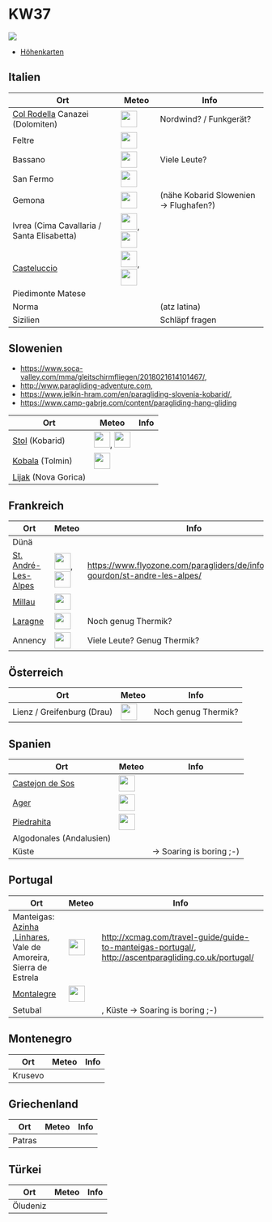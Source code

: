 # KW37
![](https://qph.fs.quoracdn.net/main-qimg-99b226557db5624c9a3236052b7032db)

* [Höhenkarten](http://www1.wetter3.de/animation.html)

## Italien
| Ort | Meteo | Info |
| --- | --- | --- |
| [Col Rodella](http://www.paragliding365.com/index-p-flightarea_details_383.html) Canazei (Dolomiten) | [<img src="https://static.meteoblue.com/website/images/picto/04_day.svg" height="32">](https://www.meteoblue.com/de/wetter/vorhersage/14-tage/canazei_italien_3180883) | Nordwind? / Funkgerät? | 
| Feltre | [<img src="https://static.meteoblue.com/website/images/picto/04_day.svg" height="32">](https://www.meteoblue.com/de/wetter/vorhersage/14-tage/feltre_italien_3177120) | |
| Bassano | [<img src="https://static.meteoblue.com/website/images/picto/04_day.svg" height="32">](https://www.meteoblue.com/de/wetter/vorhersage/14-tage/bassano-del-grappa_italien_3182297) | Viele Leute? |
| San Fermo | [<img src="https://static.meteoblue.com/website/images/picto/04_day.svg" height="32">](https://www.meteoblue.com/de/wetter/vorhersage/14-tage/bergamo_italien_3182164) | |
| Gemona | [<img src="https://static.meteoblue.com/website/images/picto/04_day.svg" height="32">](https://www.meteoblue.com/de/wetter/vorhersage/14-tage/gemona_italien_3176234) | (nähe Kobarid Slowenien -> Flughafen?) |
| Ivrea (Cima Cavallaria / Santa Elisabetta) | [<img src="https://static.meteoblue.com/website/images/picto/04_day.svg" height="32">](https://www.meteoblue.com/de/wetter/vorhersage/14-tage/ivrea_italien_3175384), [<img src="https://static.meteoblue.com/website/images/picto/04_day.svg" height="32">](https://www.ilmeteo.it/meteo/Ivrea)  | |
| [Casteluccio](http://www.paragliding365.com/index-p-flightarea_details_325.html) | [<img src="https://static.meteoblue.com/website/images/picto/04_day.svg" height="32">](https://www.meteoblue.com/de/wetter/vorhersage/14-tage/castelluccio_italien_3179568), [<img src="https://static.meteoblue.com/website/images/picto/04_day.svg" height="32">](https://www.ilmeteo.it/meteo/Castelluccio+Norcia) |  |
| Piedimonte Matese | | |
| Norma | | (atz latina) |
| Sizilien | | Schläpf fragen |

## Slowenien
* https://www.soca-valley.com/mma/gleitschirmfliegen/2018021614101467/, 
* http://www.paragliding-adventure.com, 
* https://www.jelkin-hram.com/en/paragliding-slovenia-kobarid/, 
* https://www.camp-gabrje.com/content/paragliding-hang-gliding 

| Ort | Meteo | Info |
| --- | --- | --- |
| [Stol](http://www.paragliding365.com/index-p-flightarea_details_5141.html) (Kobarid) | [<img src="https://static.meteoblue.com/website/images/picto/04_day.svg" height="32">](https://www.meteoblue.com/de/wetter/vorhersage/14-tage/kobarid_slowenien_3197983), [<img src="https://static.meteoblue.com/website/images/picto/04_day.svg" height="32">](https://www.meteoblue.com/de/wetter/vorhersage/14-tage/stol_slowenien_3189826) |  |
| [Kobala](http://www.paragliding365.com/index-p-flightarea_details_4613.html)  (Tolmin) | [<img src="https://static.meteoblue.com/website/images/picto/04_day.svg" height="32">](https://www.meteoblue.com/de/wetter/vorhersage/14-tage/tolmin_slowenien_3189038) |  |
| [Lijak](http://www.paragliding365.com/index-p-flightarea_details_5101.html) (Nova Gorica) | |  | 

## Frankreich
| Ort | Meteo | Info |
| --- | --- | --- |
| Dünä | | |
| [St. André-Les-Alpes](http://www.paragliding365.com/index-p-flightarea_details_4730.html) | [<img src="https://static.meteoblue.com/website/images/picto/04_day.svg" height="32">](https://www.meteoblue.com/de/wetter/vorhersage/14-tage/saint-andr%C3%A9-les-alpes_frankreich_2981717), [<img src="https://static.meteoblue.com/website/images/picto/04_day.svg" height="32">](http://www.meteofrance.com/previsions-meteo-france/saint-andre-les-alpes/04170) | https://www.flyozone.com/paragliders/de/infozone/fly-gourdon/st-andre-les-alpes/ |
| [Millau](http://www.paragliding365.com/index-p-flightarea_details_650.html) | [<img src="https://static.meteoblue.com/website/images/picto/04_day.svg" height="32">](https://www.meteoblue.com/de/wetter/vorhersage/14-tage/millau_frankreich_2993875) | |
| [Laragne](http://www.paragliding365.com/index-p-flightarea_details_595.html) | [<img src="https://static.meteoblue.com/website/images/picto/04_day.svg" height="32">](https://www.meteoblue.com/de/wetter/vorhersage/14-tage/laragne-mont%C3%A9glin_frankreich_3007082) | Noch genug Thermik? |
| Annency | [<img src="https://static.meteoblue.com/website/images/picto/04_day.svg" height="32">](https://www.meteoblue.com/de/wetter/vorhersage/14-tage/annecy_frankreich_3037543) | Viele Leute? Genug Thermik? |

## Österreich
| Ort | Meteo | Info |
| --- | --- | --- |
| Lienz / Greifenburg (Drau) | [<img src="https://static.meteoblue.com/website/images/picto/04_day.svg" height="32">](https://www.meteoblue.com/de/wetter/vorhersage/14-tage/greifenburg_%C3%96sterreich_2778048) | Noch genug Thermik? |

## Spanien
| Ort | Meteo | Info |
| --- | --- | --- |
| [Castejon de Sos](http://www.paragliding365.com/index-p-flightarea_details_513.html) | [<img src="https://static.meteoblue.com/website/images/picto/04_day.svg" height="32">](https://www.meteoblue.com/de/wetter/vorhersage/14-tage/castej%C3%B3n-de-sos_spanien_3125939) |
| [Ager](http://www.paragliding365.com/index-p-flightarea_details_6407.html) | [<img src="https://static.meteoblue.com/website/images/picto/04_day.svg" height="32">](https://www.meteoblue.com/de/wetter/vorhersage/14-tage/%C3%80ger_spanien_3130920) | |
| [Piedrahita](http://www.paragliding365.com/index-p-flightarea_details_3546.html) | [<img src="https://static.meteoblue.com/website/images/picto/04_day.svg" height="32">](https://www.meteoblue.com/de/wetter/vorhersage/14-tage/piedrahita_spanien_3113594) | |
| Algodonales (Andalusien) | | |
| Küste | | -> Soaring is boring ;-) |

## Portugal
| Ort | Meteo | Info |
| --- | --- | --- |
| Manteigas: [Azinha](http://www.paragliding365.com/index-p-flightarea_details_6440.html) ,[Linhares](http://www.paragliding365.com/index-p-flightarea_details_550.html), Vale de Amoreira, Sierra de Estrela | [<img src="https://static.meteoblue.com/website/images/picto/04_day.svg" height="32">](https://www.meteoblue.com/de/wetter/vorhersage/14-tage/manteigas_portugal_2737936) | http://xcmag.com/travel-guide/guide-to-manteigas-portugal/, http://ascentparagliding.co.uk/portugal/ |
| [Montalegre](http://www.paragliding365.com/index-p-flightarea_details_6922.html)  | [<img src="https://static.meteoblue.com/website/images/picto/04_day.svg" height="32">](https://www.meteoblue.com/de/wetter/vorhersage/14-tage/montalegre_portugal_2737502) | |
| Setubal | | , Küste -> Soaring is boring ;-) |

## Montenegro 
| Ort | Meteo | Info |
| --- | --- | --- |
| Krusevo | | |

## Griechenland
| Ort | Meteo | Info |
| --- | --- | --- |
| Patras | | |

## Türkei
| Ort | Meteo | Info |
| --- | --- | --- |
| Öludeniz | | |
